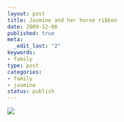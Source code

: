 ```yaml
--- 
layout: post
title: Jasmine and her horse ribbon
date: 2009-12-06
published: true
meta: 
  _edit_last: "2"
keywords: 
- family
type: post
categories: 
- family
- jasmine
status: publish
---
```

[![](http://media.eick.us/2011/05/photo10.jpg.scaled.50010.jpg)](http://posterous.com/getfile/files.posterous.com/andreweick/EobFI0yjmtqsmq5ucDya8McuISGX3jDLKwYDrHdCRInLiFZke4iVgxleeDdJ/photo.jpg)
